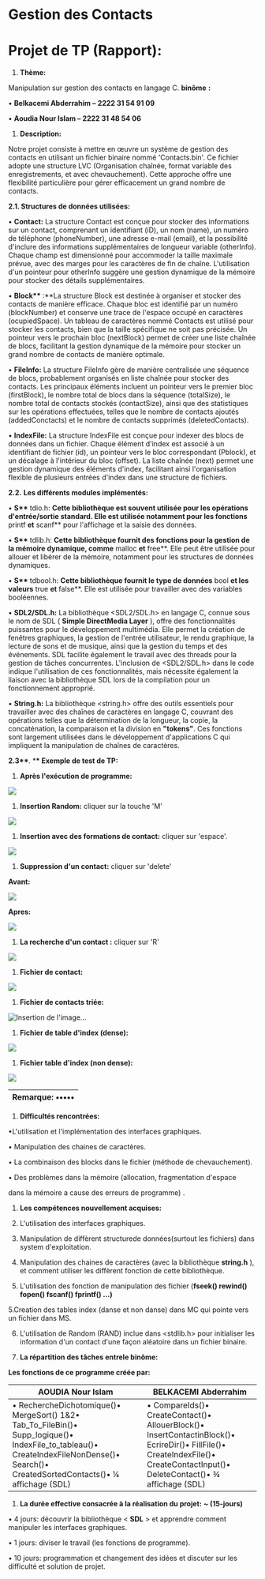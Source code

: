 # **Gestion des Contacts**

# **Projet de TP (Rapport):**

1. **Thème:**

Manipulation sur gestion des contacts en langage C. **binôme** **:**

• **Belkacemi Abderrahim –** **2222 31 54 91 09**

• **Aoudia Nour Islam – 2222 31 48 54 06**

1. **Description:**

Notre projet consiste à mettre en œuvre un système de gestion des contacts en utilisant un fichier binaire nommé 'Contacts.bin'. Ce fichier adopte une structure LVC (Organisation chaînée, format variable des enregistrements, et avec chevauchement). Cette approche offre une flexibilité particulière pour gérer efficacement un grand nombre de contacts.

**2.1. Structures de données utilisées:**

• **Contact:** La structure Contact est conçue pour stocker des informations sur un contact, comprenant un identifiant (iD), un nom (name), un numéro de téléphone (phoneNumber), une adresse e-mail (email), et la possibilité d'inclure des informations supplémentaires de longueur variable (otherInfo). Chaque champ est dimensionné pour accommoder la taille maximale prévue, avec des marges pour les caractères de fin de chaîne. L'utilisation d'un pointeur pour otherInfo suggère une gestion dynamique de la mémoire pour stocker des détails supplémentaires.

• **Block\*\*** :\*\*La structure Block est destinée à organiser et stocker des contacts de manière efficace. Chaque bloc est identifié par un numéro (blockNumber) et conserve une trace de l'espace occupé en caractères (ocupiedSpace). Un tableau de caractères nommé Contacts est utilisé pour stocker les contacts, bien que la taille spécifique ne soit pas précisée. Un pointeur vers le prochain bloc (nextBlock) permet de créer une liste chaînée de blocs, facilitant la gestion dynamique de la mémoire pour stocker un grand nombre de contacts de manière optimale.

• **FileInfo:** La structure FileInfo gère de manière centralisée une séquence de blocs, probablement organisés en liste chaînée pour stocker des contacts. Les principaux éléments incluent un pointeur vers le premier bloc (firstBlock), le nombre total de blocs dans la séquence (totalSize), le nombre total de contacts stockés (contactSize), ainsi que des statistiques sur les opérations effectuées, telles que le nombre de contacts ajoutés (addedConctacts) et le nombre de contacts supprimés (deletedContacts).

• **IndexFile:** La structure IndexFile est conçue pour indexer des blocs de données dans un fichier. Chaque élément d'index est associé à un identifiant de fichier (id), un pointeur vers le bloc correspondant (Pblock), et un décalage à l'intérieur du bloc (offset). La liste chaînée (next) permet une gestion dynamique des éléments d'index, facilitant ainsi l'organisation flexible de plusieurs entrées d'index dans une structure de fichiers.

**2.2.** **Les différents modules implémentés:**

• **S\*\*** tdio.h: **Cette bibliothèque est souvent utilisée pour les opérations d'entrée/sortie standard. Elle est utilisée notamment pour les fonctions** printf **et** scanf\*\* pour l'affichage et la saisie des données.

• **S\*\*** tdlib.h: **Cette bibliothèque fournit des fonctions pour la gestion de la mémoire dynamique, comme** malloc **et** free\*\*. Elle peut être utilisée pour allouer et libérer de la mémoire, notamment pour les structures de données dynamiques.

• **S\*\*** tdbool.h: **Cette bibliothèque fournit le type de données** bool **et les valeurs** true **et** false\*\*. Elle est utilisée pour travailler avec des variables booléennes.

• **SDL2/SDL.h:** La bibliothèque \<SDL2/SDL.h\> en langage C, connue sous le nom de SDL ( **Simple DirectMedia Layer** ), offre des fonctionnalités puissantes pour le développement multimédia. Elle permet la création de fenêtres graphiques, la gestion de l'entrée utilisateur, le rendu graphique, la lecture de sons et de musique, ainsi que la gestion du temps et des événements. SDL facilite également le travail avec des threads pour la gestion de tâches concurrentes. L'inclusion de \<SDL2/SDL.h\> dans le code indique l'utilisation de ces fonctionnalités, mais nécessite également la liaison avec la bibliothèque SDL lors de la compilation pour un fonctionnement approprié.

• **String.h:** La bibliothèque \<string.h\> offre des outils essentiels pour travailler avec des chaînes de caractères en langage C, couvrant des opérations telles que la détermination de la longueur, la copie, la concaténation, la comparaison et la division en **"tokens"**. Ces fonctions sont largement utilisées dans le développement d'applications C qui impliquent la manipulation de chaînes de caractères.

**2.3\*\***. \***\* Exemple de test de TP:**

1. **Après l'exécution de programme:**

![](RackMultipart20240204-1-al70qa_html_8673fe1db21f947d.png)

1. **Insertion Random:** cliquer sur la touche 'M'

![](RackMultipart20240204-1-al70qa_html_3b39b8273bea0990.png)

1. **Insertion avec des formations de contact:** cliquer sur 'espace'.

![](RackMultipart20240204-1-al70qa_html_ea487fc749906fbd.jpg)

1. **Suppression d'un contact:** cliquer sur 'delete'

**Avant:**

![](RackMultipart20240204-1-al70qa_html_387e4bf9cb1652bf.png)

**Apres:**

![](RackMultipart20240204-1-al70qa_html_c123fba70fa9d11e.jpg)

1. **La recherche d'un contact :** cliquer sur 'R'

![](RackMultipart20240204-1-al70qa_html_768679e3fa63af9f.jpg)

1. **Fichier de contact:**

![](RackMultipart20240204-1-al70qa_html_fbd35e64134b5c29.png)

1. **Fichier de contacts triée:**

![Insertion de l'image...](RackMultipart20240204-1-al70qa_html_4d73890ea667bd6f.png)

1. **Fichier de table d'index (dense):**

![](RackMultipart20240204-1-al70qa_html_5923993b39e9ff85.jpg)

1. **Fichier table d'index (non dense):**

![](RackMultipart20240204-1-al70qa_html_cf4ceb49f291d0fb.png)

| **Remarque:** ••••• |
| ------------------- |

1. **Difficultés rencontrées:**

•L'utilisation et l'implémentation des interfaces graphiques.

• Manipulation des chaines de caractères.

• La combinaison des blocks dans le fichier (méthode de chevauchement).

• Des problèmes dans la mémoire (allocation, fragmentation d'espace

dans la mémoire a cause des erreurs de programme) .

1. **Les compétences nouvellement acquises:**

1. L'utilisation des interfaces graphiques.

1. Manipulation de diffèrent structurede données(surtout les fichiers) dans system d'exploitation.

1. Manipulation des chaines de caractères (avec la bibliothèque **string.h** ), et comment utiliser les diffèrent fonction de cette bibliothèque.

1. L'utilisation des fonction de manipulation des fichier (**fseek() rewind() fopen() fscanf() fprintf() ...)**

5.Creation des tables index (danse et non danse) dans MC qui pointe vers un fichier dans MS.

6. L'utilisation de Random (RAND) inclue dans \<stdlib.h\> pour initialiser les information d'un contact d'une façon aléatoire dans un fichier binaire.

1. **La répartition des tâches entrele binôme:**

**Les fonctions de ce programme créée par:**

| **AOUDIA Nour Islam**                                                                                                                                                                 | **BELKACEMI Abderrahim**                                                                                                                                                      |
| ------------------------------------------------------------------------------------------------------------------------------------------------------------------------------------- | ----------------------------------------------------------------------------------------------------------------------------------------------------------------------------- |
| • RechercheDichotomique()• MergeSort() 1&2• Tab_To_FileBin()• Supp_logique()• IndexFile_to_tableau()• CreateIndexFileNonDense()• Search()• CreatedSortedContacts()• ¼ affichage (SDL) | • CompareIds()• CreateContact()• AllouerBlock()• InsertContactinBlock()• EcrireDir()• FillFile()• CreateIndexFile()• CreateContactInput()• DeleteContact()• ¾ affichage (SDL) |

1. **La durée effective consacrée à la réalisation du projet:** **~ (15-jours)**

• 4 jours: découvrir la bibliothèque \< **SDL** \> et apprendre comment manipuler les interfaces graphiques.

• 1 jours: diviser le travail (les fonctions de programme).

• 10 jours: programmation et changement des idées et discuter sur les difficulté et solution de projet.
